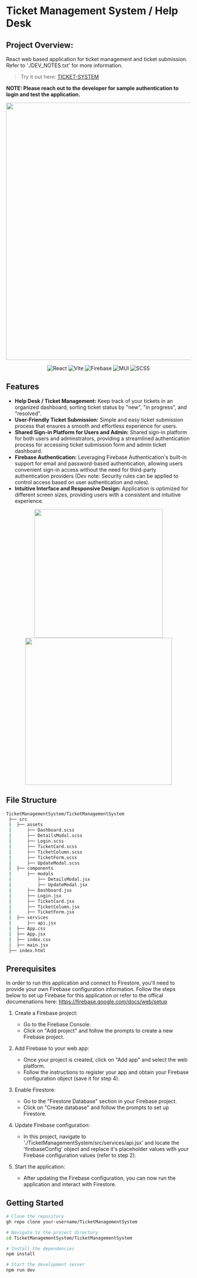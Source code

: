 # Ticket Management System / Help Desk

## Project Overview: 
React web based application for ticket management and ticket submission. Refer to './DEV_NOTES.txt' for more information. 

> Try it out here: [TICKET-SYSTEM](https://ticketsystem-a4980.web.app)

**NOTE: Please reach out to the developer for sample authentication to login and test the application.**

<p align="center">
 <img src="https://github.com/wiris316/TicketManagementSystem/assets/124114572/1fcf0eb8-2d4c-430f-b0c1-3c8cba4c51e4" width="700"/>
</p>

<div align="center">
 
![React](https://img.shields.io/badge/React-61DAFB.svg?style=for-the-badge&logo=React&logoColor=black)
![Vite](https://img.shields.io/badge/Vite-646CFF.svg?style=for-the-badge&logo=Vite&logoColor=white)
![Firebase](https://img.shields.io/badge/Firebase-FFCA28.svg?style=for-the-badge&logo=Firebase&logoColor=black)
![MUI](https://img.shields.io/badge/MUI-007FFF.svg?style=for-the-badge&logo=MUI&logoColor=white)
![SCSS](https://img.shields.io/badge/_-SCSS-C6538C.svg?style=for-the-badge)

</div>

## Features
- **Help Desk / Ticket Management:** Keep track of your tickets in an organized dashboard; sorting ticket status by "new", "in progress", and "resolved".
- **User-Friendly Ticket Submission:** Simple and easy ticket submission process that ensures a smooth and effortless experience for users.
- **Shared Sign-in Platform for Users and Admin:** Shared sign-in platform for both users and adminstrators, providing a streamlined authentication process for accessing ticket submission form and admin ticket dashboard.
- **Firebase Authentication:** Leveraging Firebase Authentication's built-in support for email and password-based authentication, allowing users convenient sign-in access without the need for third-party authentication providers (Dev note: Security rules can be applied to control access based on user authentication and roles).
- **Intuitive Interface and Responsive Design:** Application is optimized for different screen sizes, providing users with a consistent and intuitive experience.


<p align="center">
<img src="https://github.com/wiris316/TicketManagementSystem/assets/124114572/5f7aa8f7-b97a-4b23-9a2f-ee5a4c7ac382" width="350"/>
<img src="https://github.com/wiris316/TicketManagementSystem/assets/124114572/040dadd4-0ce9-4c80-b03a-89e9ab6f3ca3" width="400"/>
</p>


## File Structure
```bash
TicketManagementSystem/TicketManagementSystem
 ├── src
 |	├── assets
 |		├── Dashboard.scss
 |		├── DetailsModal.scss
 |		├── Login.scss
 |		├── TicketCard.scss
 |		├── TicketColumn.scss
 |		├── TicketForm.scss
 |		├── UpdateModal.scss
 |	├── components
 |		├── modals
 |			├── DetailsModal.jsx
 |			├── UpdateModal.jsx
 |		├── Dashboard.jsx
 |		├── Login.jsx
 |		├── TicketCard.jsx
 |		├── TicketColumn.jsx
 |		├── TicketForm.jsx
 |	├── services
 |		├── api.jsx
 |	├── App.css
 |	├── App.jsx
 |	├── index.css
 |	├── main.jsx
 ├── index.html
```

## Prerequisites
In order to run this application and connect to Firestore, you'll need to provide your own Firebase configuration information. Follow the steps below to set up Firebase for this application or refer to the offical documenations here: https://firebase.google.com/docs/web/setup

  1.  Create a Firebase project:
      -  Go to the Firebase Console.
      -  Click on "Add project" and follow the prompts to create a new Firebase project.

  2.  Add Firebase to your web app:
      -  Once your project is created, click on "Add app" and select the web platform.
      -  Follow the instructions to register your app and obtain your Firebase configuration object (save it for step 4).

  3.  Enable Firestore:
      -  Go to the "Firestore Database" section in your Firebase project.
      -  Click on "Create database" and follow the prompts to set up Firestore.

  4.  Update Firebase configuration:
      -  In this project, navigate to './TicketManagementSystem/src/services/api.jsx' and locate the 'firebaseConfig' object and replace it's placeholder values with your Firebase configuration values (refer to step 2).

  5.  Start the application:
      -  After updating the Firebase configuration, you can now run the application and interact with Firestore.

## Getting Started
```bash
# Clone the repository
gh repo clone your-username/TicketManagementSystem

# Navigate to the project directory
cd TicketManagementSystem/TicketManagementSystem

# Install the dependencies
npm install

# Start the development server
npm run dev
```

